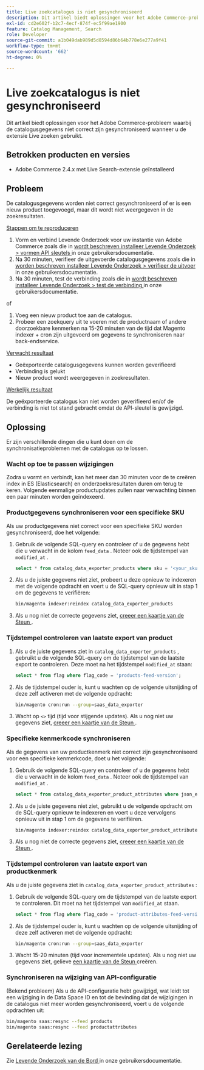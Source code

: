 ```yaml
---
title: Live zoekcatalogus is niet gesynchroniseerd
description: Dit artikel biedt oplossingen voor het Adobe Commerce-probleem waarbij de catalogusgegevens niet correct zijn gesynchroniseerd wanneer u de extensie Live zoeken gebruikt.
exl-id: cd2e602f-b2c7-4ecf-874f-ec5f99ae1900
feature: Catalog Management, Search
role: Developer
source-git-commit: a1b049dab989d5d8594d86b64b778e6e277a9f41
workflow-type: tm+mt
source-wordcount: '662'
ht-degree: 0%

---
```


# Live zoekcatalogus is niet gesynchroniseerd

Dit artikel biedt oplossingen voor het Adobe Commerce-probleem waarbij de catalogusgegevens niet correct zijn gesynchroniseerd wanneer u de extensie Live zoeken gebruikt.

## Betrokken producten en versies

* Adobe Commerce 2.4.x met Live Search-extensie geïnstalleerd

## Probleem

De catalogusgegevens worden niet correct gesynchroniseerd of er is een nieuw product toegevoegd, maar dit wordt niet weergegeven in de zoekresultaten.

<u> Stappen om te reproduceren </u>

1. Vorm en verbind Levende Onderzoek voor uw instantie van Adobe Commerce zoals die in [ wordt beschreven installeer Levende Onderzoek > vormen API sleutels ](https://experienceleague.adobe.com/docs/commerce-merchant-services/live-search/onboard/install.html#configure-api-keys) in onze gebruikersdocumentatie.
1. Na 30 minuten, verifieer de uitgevoerde catalogusgegevens zoals die in [ worden beschreven installeer Levende Onderzoek > verifieer de uitvoer ](https://experienceleague.adobe.com/docs/commerce-merchant-services/live-search/onboard/install.html#verify-export) in onze gebruikersdocumentatie.
1. Na 30 minuten, test de verbinding zoals die in [ wordt beschreven installeer Levende Onderzoek > test de verbinding ](https://experienceleague.adobe.com/docs/commerce-merchant-services/live-search/onboard/install.html#test-connection) in onze gebruikersdocumentatie.

of

1. Voeg een nieuw product toe aan de catalogus.
1. Probeer een zoekquery uit te voeren met de productnaam of andere doorzoekbare kenmerken na 15-20 minuten van de tijd dat Magento indexer + cron zijn uitgevoerd om gegevens te synchroniseren naar back-endservice.

<u> Verwacht resultaat </u>

* Geëxporteerde catalogusgegevens kunnen worden geverifieerd
* Verbinding is gelukt
* Nieuw product wordt weergegeven in zoekresultaten.

<u> Werkelijk resultaat </u>

De geëxporteerde catalogus kan niet worden geverifieerd en/of de verbinding is niet tot stand gebracht omdat de API-sleutel is gewijzigd.

## Oplossing

Er zijn verschillende dingen die u kunt doen om de synchronisatieproblemen met de catalogus op te lossen.

### Wacht op toe te passen wijzigingen

Zodra u vormt en verbindt, kan het meer dan 30 minuten voor de te creëren index in ES (Elasticsearch) en onderzoeksresultaten duren om terug te keren. Volgende eenmalige productupdates zullen naar verwachting binnen een paar minuten worden geïndexeerd.

### Productgegevens synchroniseren voor een specifieke SKU

Als uw productgegevens niet correct voor een specifieke SKU worden gesynchroniseerd, doe het volgende:

1. Gebruik de volgende SQL-query en controleer of u de gegevens hebt die u verwacht in de kolom `feed_data` . Noteer ook de tijdstempel van `modified_at` .

   ```sql
   select * from catalog_data_exporter_products where sku = '<your_sku>' and store_view_code = '<your_ store_view_code>';
   ```

1. Als u de juiste gegevens niet ziet, probeert u deze opnieuw te indexeren met de volgende opdracht en voert u de SQL-query opnieuw uit in stap 1 om de gegevens te verifiëren:

   ```bash
   bin/magento indexer:reindex catalog_data_exporter_products
   ```

1. Als u nog niet de correcte gegevens ziet, [ creeer een kaartje van de Steun ](/help/help-center-guide/help-center/magento-help-center-user-guide.md#submit-ticket).

### Tijdstempel controleren van laatste export van product

1. Als u de juiste gegevens ziet in `catalog_data_exporter_products` , gebruikt u de volgende SQL-query om de tijdstempel van de laatste export te controleren. Deze moet na het tijdstempel `modified_at` staan:

   ```sql
   select * from flag where flag_code = 'products-feed-version';
   ```

1. Als de tijdstempel ouder is, kunt u wachten op de volgende uitsnijding of deze zelf activeren met de volgende opdracht:

   ```bash
   bin/magento cron:run --group=saas_data_exporter
   ```

1. Wacht op `<>` tijd (tijd voor stijgende updates). Als u nog niet uw gegevens ziet, [ creeer een kaartje van de Steun ](/help/help-center-guide/help-center/magento-help-center-user-guide.md#submit-ticket).

### Specifieke kenmerkcode synchroniseren

Als de gegevens van uw productkenmerk niet correct zijn gesynchroniseerd voor een specifieke kenmerkcode, doet u het volgende:

1. Gebruik de volgende SQL-query en controleer of u de gegevens hebt die u verwacht in de kolom `feed_data` . Noteer ook de tijdstempel van `modified_at` .

   ```sql
   select * from catalog_data_exporter_product_attributes where json_extract(feed_data, '$.attributeCode') = '<your_attribute_code>' and store_view_code = '<your_ store_view_code>';
   ```

1. Als u de juiste gegevens niet ziet, gebruikt u de volgende opdracht om de SQL-query opnieuw te indexeren en voert u deze vervolgens opnieuw uit in stap 1 om de gegevens te verifiëren.

   ```bash
   bin/magento indexer:reindex catalog_data_exporter_product_attributes
   ```

1. Als u nog niet de correcte gegevens ziet, [ creeer een kaartje van de Steun ](/help/help-center-guide/help-center/magento-help-center-user-guide.md#submit-ticket).

### Tijdstempel controleren van laatste export van productkenmerk

Als u de juiste gegevens ziet in `catalog_data_exporter_product_attributes` :

1. Gebruik de volgende SQL-query om de tijdstempel van de laatste export te controleren. Dit moet na het tijdstempel van `modified_at` staan.

   ```sql
   select * from flag where flag_code = 'product-attributes-feed-version';
   ```

1. Als de tijdstempel ouder is, kunt u wachten op de volgende uitsnijding of deze zelf activeren met de volgende opdracht:

   ```bash
   bin/magento cron:run --group=saas_data_exporter
   ```

1. Wacht 15-20 minuten (tijd voor incrementele updates). Als u nog niet uw gegevens ziet, gelieve [ een kaartje van de Steun ](/help/help-center-guide/help-center/magento-help-center-user-guide.md#submit-ticket) creëren.

### Synchroniseren na wijziging van API-configuratie

(Bekend probleem) Als u de API-configuratie hebt gewijzigd, wat leidt tot een wijziging in de Data Space ID en tot de bevinding dat de wijzigingen in de catalogus niet meer worden gesynchroniseerd, voert u de volgende opdrachten uit:

```bash
bin/magento saas:resync --feed products
bin/magento saas:resync --feed productattributes
```

## Gerelateerde lezing

Zie [ Levende Onderzoek van de Bord ](https://experienceleague.adobe.com/docs/commerce-merchant-services/live-search/onboard/onboarding-overview.html) in onze gebruikersdocumentatie.

